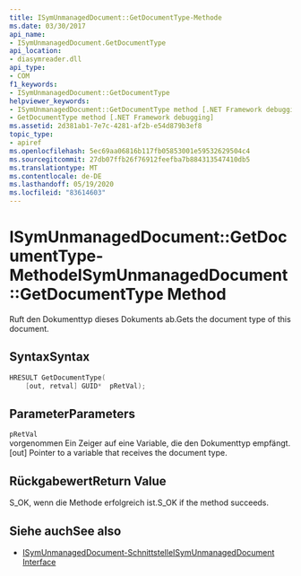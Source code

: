```yaml
---
title: ISymUnmanagedDocument::GetDocumentType-Methode
ms.date: 03/30/2017
api_name:
- ISymUnmanagedDocument.GetDocumentType
api_location:
- diasymreader.dll
api_type:
- COM
f1_keywords:
- ISymUnmanagedDocument::GetDocumentType
helpviewer_keywords:
- ISymUnmanagedDocument::GetDocumentType method [.NET Framework debugging]
- GetDocumentType method [.NET Framework debugging]
ms.assetid: 2d381ab1-7e7c-4281-af2b-e54d879b3ef8
topic_type:
- apiref
ms.openlocfilehash: 5ec69aa06816b117fb05853001e59532629504c4
ms.sourcegitcommit: 27db07ffb26f76912feefba7b884313547410db5
ms.translationtype: MT
ms.contentlocale: de-DE
ms.lasthandoff: 05/19/2020
ms.locfileid: "83614603"
---
```

# <a name="isymunmanageddocumentgetdocumenttype-method"></a><span data-ttu-id="dc32d-102">ISymUnmanagedDocument::GetDocumentType-Methode</span><span class="sxs-lookup"><span data-stu-id="dc32d-102">ISymUnmanagedDocument::GetDocumentType Method</span></span>
<span data-ttu-id="dc32d-103">Ruft den Dokumenttyp dieses Dokuments ab.</span><span class="sxs-lookup"><span data-stu-id="dc32d-103">Gets the document type of this document.</span></span>  
  
## <a name="syntax"></a><span data-ttu-id="dc32d-104">Syntax</span><span class="sxs-lookup"><span data-stu-id="dc32d-104">Syntax</span></span>  
  
```cpp  
HRESULT GetDocumentType(  
    [out, retval] GUID*  pRetVal);  
```  
  
## <a name="parameters"></a><span data-ttu-id="dc32d-105">Parameter</span><span class="sxs-lookup"><span data-stu-id="dc32d-105">Parameters</span></span>  
 `pRetVal`  
 <span data-ttu-id="dc32d-106">vorgenommen Ein Zeiger auf eine Variable, die den Dokumenttyp empfängt.</span><span class="sxs-lookup"><span data-stu-id="dc32d-106">[out] Pointer to a variable that receives the document type.</span></span>  
  
## <a name="return-value"></a><span data-ttu-id="dc32d-107">Rückgabewert</span><span class="sxs-lookup"><span data-stu-id="dc32d-107">Return Value</span></span>  
 <span data-ttu-id="dc32d-108">S_OK, wenn die Methode erfolgreich ist.</span><span class="sxs-lookup"><span data-stu-id="dc32d-108">S_OK if the method succeeds.</span></span>  
  
## <a name="see-also"></a><span data-ttu-id="dc32d-109">Siehe auch</span><span class="sxs-lookup"><span data-stu-id="dc32d-109">See also</span></span>

- [<span data-ttu-id="dc32d-110">ISymUnmanagedDocument-Schnittstelle</span><span class="sxs-lookup"><span data-stu-id="dc32d-110">ISymUnmanagedDocument Interface</span></span>](isymunmanageddocument-interface.md)
